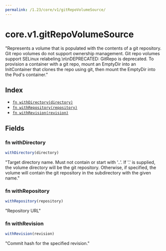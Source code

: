 ```yaml
---
permalink: /1.23/core/v1/gitRepoVolumeSource/
---
```


# core.v1.gitRepoVolumeSource

"Represents a volume that is populated with the contents of a git repository. Git repo volumes do not support ownership management. Git repo volumes support SELinux relabeling.\n\nDEPRECATED: GitRepo is deprecated. To provision a container with a git repo, mount an EmptyDir into an InitContainer that clones the repo using git, then mount the EmptyDir into the Pod's container."

## Index

* [`fn withDirectory(directory)`](#fn-withdirectory)
* [`fn withRepository(repository)`](#fn-withrepository)
* [`fn withRevision(revision)`](#fn-withrevision)

## Fields

### fn withDirectory

```ts
withDirectory(directory)
```

"Target directory name. Must not contain or start with '..'.  If '.' is supplied, the volume directory will be the git repository.  Otherwise, if specified, the volume will contain the git repository in the subdirectory with the given name."

### fn withRepository

```ts
withRepository(repository)
```

"Repository URL"

### fn withRevision

```ts
withRevision(revision)
```

"Commit hash for the specified revision."